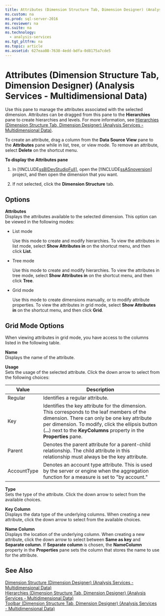 ```yaml
---
title: Attributes (Dimension Structure Tab, Dimension Designer) (Analysis Services - Multidimensional Data)
ms.custom: na
ms.prod: sql-server-2016
ms.reviewer: na
ms.suite: na
ms.technology: 
  - analysis-services
ms.tgt_pltfrm: na
ms.topic: article
ms.assetid: 627eaa08-7638-4edd-bdfa-0d8175a7cde5
---
```

# Attributes (Dimension Structure Tab, Dimension Designer) (Analysis Services - Multidimensional Data)
  Use this pane to manage the attributes associated with the selected dimension. Attributes can be dragged from this pane to the **Hierarchies** pane to create hierarchies and levels. For more information, see [Hierarchies &#40;Dimension Structure Tab, Dimension Designer&#41; &#40;Analysis Services - Multidimensional Data&#41;](../../Topics/TopicNameNotContainA/Hierarchies--Dimension-Structure-Tab,-Dimension-Designer---Analysis-Services---Multidimensional-Data-.md).  
  
 To create an attribute, drag a column from the **Data Source View** pane to the **Attributes** pane while in list, tree, or view mode. To remove an attribute, select **Delete** on the shortcut menu.  
  
 **To display the Attributes pane**  
  
1.  In [!INCLUDE[ssBIDevStudioFull](../../Token/Other/ssBIDevStudioFull_md.md)], open the [!INCLUDE[ssASnoversion](../../Token/Other/ssASnoversion_md.md)] project, and then open the dimension that you want.  
  
2.  If not selected, click the **Dimension Structure** tab.  
  
## Options  
 **Attributes**  
 Displays the attributes available to the selected dimension. This option can be viewed in the following modes:  
  
-   List mode  
  
     Use this mode to create and modify hierarchies. To view the attributes in list mode, select **Show Attributes in** on the shortcut menu, and then click **List**.  
  
-   Tree mode  
  
     Use this mode to create and modify hierarchies. To view the attributes in tree mode, select **Show Attributes in** on the shortcut menu, and then click **Tree**.  
  
-   Grid mode  
  
     Use this mode to create dimensions manually, or to modify attribute properties. To view the attributes in grid mode, select **Show Attributes in** on the shortcut menu, and then click **Grid**.  
  
## Grid Mode Options  
 When viewing attributes in grid mode, you have access to the columns listed in the following table.  
  
 **Name**  
 Displays the name of the attribute.  
  
 **Usage**  
 Sets the usage of the selected attribute. Click the down arrow to select from the following choices:  
  
|Value|Description|  
|-----------|-----------------|  
|Regular|Identifies a regular attribute.|  
|Key|Identifies the key attribute for the dimension. This corresponds to the leaf members of the dimension. There can only be one key attribute per dimension. To modify, click the ellipsis button \(**...**\) next to the **KeyColumns** property in the **Properties** pane.|  
|Parent|Denotes the parent attribute for a parent\-child relationship. The child attribute in this relationship must always be the key attribute.|  
|AccountType|Denotes an account type attribute. This is used by the server or engine when the aggregation function for a measure is set to "by account."|  
  
 **Type**  
 Sets the type of the attribute. Click the down arrow to select from the available choices.  
  
 **Key Column**  
 Displays the data type of the underlying columns. When creating a new attribute, click the down arrow to select from the available choices.  
  
 **Name Column**  
 Displays the location of the underlying column. When creating a new attribute, click the down arrow to select between **Same as key** and **Separate column**. If **Separate column** is chosen, the **NameColumn** property in the **Properties** pane sets the column that stores the name to use for the attribute.  
  
## See Also  
 [Dimension Structure &#40;Dimension Designer&#41; &#40;Analysis Services - Multidimensional Data&#41;](../../Topics/TopicNameNotContainA/Dimension-Structure--Dimension-Designer---Analysis-Services---Multidimensional-Data-.md)   
 [Hierarchies &#40;Dimension Structure Tab, Dimension Designer&#41; &#40;Analysis Services - Multidimensional Data&#41;](../../Topics/TopicNameNotContainA/Hierarchies--Dimension-Structure-Tab,-Dimension-Designer---Analysis-Services---Multidimensional-Data-.md)   
 [Toolbar &#40;Dimension Structure Tab, Dimension Designer&#41; &#40;Analysis Services - Multidimensional Data&#41;](../../Topics/TopicNameNotContainA/Toolbar--Dimension-Structure-Tab,-Dimension-Designer---Analysis-Services---Multidimensional-Data-.md)  
  
  